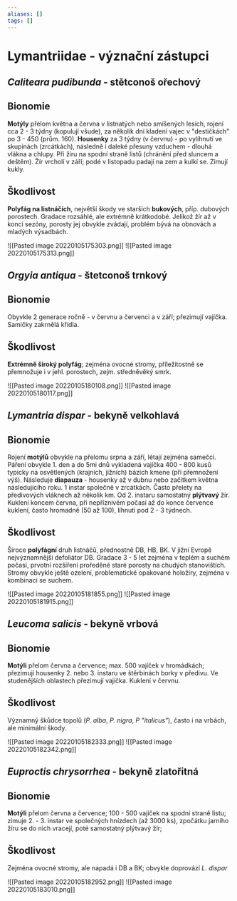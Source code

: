 ```yaml
---
aliases: []
tags: []
---
```

# Lymantriidae - význační zástupci

## *Caliteara pudibunda* - stětconoš ořechový 

## Bionomie
**Motýly** přelom května a června v listnatých nebo smíšených lesích, rojení cca 2 - 3 týdny (kopulují všude), za několik dní kladení vajec v "destičkách" po 3 - 450 (prům. 160).
**Housenky** za 3 týdny (v červnu) - po vylíhnutí ve skupinách (zrcátkách), následně i daleké přesuny vzduchem - dlouhá vlákna a chlupy. Při žíru na spodní straně listů (chránění před sluncem a deštěm). Žír vrcholí v září; podé v listopadu padají na zem a kulkí se. Zimují kukly.

## Škodlivost
**Polyfág na listnáčích**, největší škody ve starších **bukových**, příp. dubových porostech. Gradace rozsáhlé, ale extrémně krátkodobé. Jelikož žír až v konci sezóny, porosty jej obvykle zvádají, problém bývá na obnovách a mladých výsadbách.

![[Pasted image 20220105175303.png]] ![[Pasted image 20220105175313.png]]


## *Orgyia antiqua* - štetconoš trnkový 

## Bionomie
Obyvkle 2 generace ročně - v červnu a červenci a v září; přezimují vajíčka. Samičky zakrnělá křídla.

## Škodlivost
**Extrémně široký polyfág**; zejména ovocné stromy, příležitostně se přemnožuje i v jehl. porostech, zejm. středněvěký smrk.

![[Pasted image 20220105180108.png]] ![[Pasted image 20220105180117.png]]


## *Lymantria dispar* - bekyně velkohlavá

## Bionomie
Rojení **motýlů** obvykle na přelomu srpna a září, létají zejména samečci. Páření obvykle 1. den a do 5mi dnů vykladená vajíčka 400 - 800 kusů typicky na osvětlených (krajních, jižních) bázích kmene (při přemnožení výš).
Následuje **diapauza** - housenky až v dubnu nebo začítkem května následujícího roku. 1 instar společně v zrcátkách. Často přelety na předivových vláknech až několik km. Od 2. instaru samostatný **plýtvavý** žír. Kuklení koncem června, při nepříznivém počasí až do konce července kuklení, často hromadně (50 až 100), líhnutí pod 2 - 3 týdnech.

## Škodlivost
Široce **polyfágní** druh listnáčů, přednostně DB, HB, BK. V jižní Evropě nejvýznamnější defoliátor DB. Gradace 3 - 5 let zejména v teplém a suchém počasí, prvotní rozšíření proředěné staré porosty na chudých stanovištích. Stromy obvykle ještě ozelení, problematické opakované holožíry, zejména v kombinaci se suchem.

![[Pasted image 20220105181855.png]] ![[Pasted image 20220105181915.png]]


## *Leucoma salicis* - bekyně vrbová
## Bionomie
**Motýli** přelom června a července; max. 500 vajíček v hromádkách; přezimují housenky 2. nebo 3. instaru ve štěrbinách borky v předivu. Ve studenějších oblastech přezimují vajíčka. Kuklení v červnu.

## Škodlivost
Významný škůdce topolů (*P. alba*, *P. nigra*, *P "italicus"*), často i na vrbách, ale minimální škody.

![[Pasted image 20220105182333.png]] ![[Pasted image 20220105182342.png]]


## *Euproctis chrysorrhea* - bekyně zlatořitná

## Bionomie
**Motýli** přelom června a července; 100 - 500 vajíček na spodní straně listu; zimuje 2. - 3. instar ve společných hnízdech (až 3000 ks), zpočátku jarního žíru se do nich vracejí, poté samostatný plýtvavý žír;

## Škodlivost
Zejména ovocné stromy, ale napadá i DB a BK; obvykle doprovází *L. dispar*

![[Pasted image 20220105182952.png]]  ![[Pasted image 20220105183010.png]]
